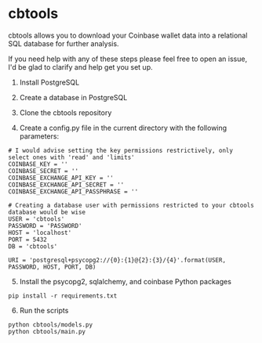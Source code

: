 # cbtools

cbtools allows you to download your Coinbase wallet data into a relational SQL database for further analysis.


If you need help with any of these steps please feel free to open an issue, I'd be glad to clarify and help get you set up.

1. Install PostgreSQL

2. Create a database in PostgreSQL

3. Clone the cbtools repository

4. Create a config.py file in the current directory with the following parameters:

```
# I would advise setting the key permissions restrictively, only select ones with 'read' and 'limits'
COINBASE_KEY = ''
COINBASE_SECRET = ''
COINBASE_EXCHANGE_API_KEY = ''
COINBASE_EXCHANGE_API_SECRET = ''
COINBASE_EXCHANGE_API_PASSPHRASE = ''

# Creating a database user with permissions restricted to your cbtools database would be wise
USER = 'cbtools'
PASSWORD = 'PASSWORD'
HOST = 'localhost'
PORT = 5432
DB = 'cbtools'

URI = 'postgresql+psycopg2://{0}:{1}@{2}:{3}/{4}'.format(USER, PASSWORD, HOST, PORT, DB)
```

5. Install the psycopg2, sqlalchemy, and coinbase Python packages

```
pip install -r requirements.txt
```

6. Run the scripts

```
python cbtools/models.py
python cbtools/main.py
```